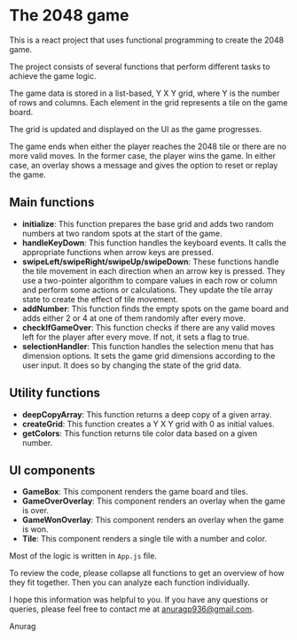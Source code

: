 # The 2048 game

This is a react project that uses functional programming to create the 2048 game.

The project consists of several functions that perform different tasks to achieve the game logic.

The game data is stored in a list-based, Y X Y grid, where Y is the number of rows and columns. Each element in the grid represents a tile on the game board.

The grid is updated and displayed on the UI as the game progresses.

The game ends when either the player reaches the 2048 tile or there are no more valid moves. In the former case, the player wins the game. In either case, an overlay shows a message and gives the option to reset or replay the game.

## Main functions

- **initialize**: This function prepares the base grid and adds two random numbers at two random spots at the start of the game.
- **handleKeyDown**: This function handles the keyboard events. It calls the appropriate functions when arrow keys are pressed.
- **swipeLeft/swipeRight/swipeUp/swipeDown**: These functions handle the tile movement in each direction when an arrow key is pressed. They use a two-pointer algorithm to compare values in each row or column and perform some actions or calculations. They update the tile array state to create the effect of tile movement.
- **addNumber**: This function finds the empty spots on the game board and adds either 2 or 4 at one of them randomly after every move.
- **checkIfGameOver**: This function checks if there are any valid moves left for the player after every move. If not, it sets a flag to true.
- **selectionHandler**: This function handles the selection menu that has dimension options. It sets the game grid dimensions according to the user input. It does so by changing the state of the grid data.

## Utility functions

- **deepCopyArray**: This function returns a deep copy of a given array.
- **createGrid**: This function creates a Y X Y grid with 0 as initial values.
- **getColors**: This function returns tile color data based on a given number.

## UI components

- **GameBox**: This component renders the game board and tiles.
- **GameOverOverlay**: This component renders an overlay when the game is over.
- **GameWonOverlay**: This component renders an overlay when the game is won.
- **Tile**: This component renders a single tile with a number and color.

Most of the logic is written in `App.js` file.

To review the code, please collapse all functions to get an overview of how they fit together. Then you can analyze each function individually.

I hope this information was helpful to you. If you have any questions or queries, please feel free to contact me at anuragp936@gmail.com.

Anurag
